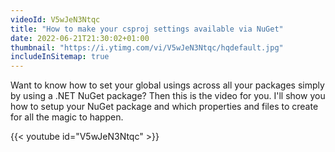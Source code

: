 ```yaml
---
videoId: V5wJeN3Ntqc
title: "How to make your csproj settings available via NuGet"
date: 2022-06-21T21:30:02+01:00
thumbnail: "https://i.ytimg.com/vi/V5wJeN3Ntqc/hqdefault.jpg"
includeInSitemap: true
---
```


Want to know how to set your global usings across all your packages simply by using a .NET NuGet package? Then this is the video for you. I'll show you how to setup your NuGet package and which properties and files to create for all the magic to happen.

<!--more-->

{{< youtube id="V5wJeN3Ntqc" >}}

